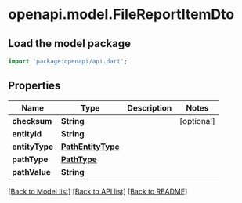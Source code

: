 # openapi.model.FileReportItemDto

## Load the model package
```dart
import 'package:openapi/api.dart';
```

## Properties
Name | Type | Description | Notes
------------ | ------------- | ------------- | -------------
**checksum** | **String** |  | [optional] 
**entityId** | **String** |  | 
**entityType** | [**PathEntityType**](PathEntityType.md) |  | 
**pathType** | [**PathType**](PathType.md) |  | 
**pathValue** | **String** |  | 

[[Back to Model list]](../README.md#documentation-for-models) [[Back to API list]](../README.md#documentation-for-api-endpoints) [[Back to README]](../README.md)


